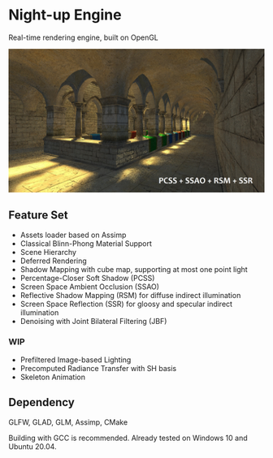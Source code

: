 # Night-up Engine

Real-time rendering engine, built on OpenGL 

![](docs\images\sponza_gi_rsm.jpg)

## Feature Set

- Assets loader based on Assimp
- Classical Blinn-Phong Material Support
- Scene Hierarchy 
- Deferred Rendering
- Shadow Mapping with cube map, supporting at most one point light
- Percentage-Closer Soft Shadow (PCSS) 
- Screen Space Ambient Occlusion (SSAO) 
- Reflective Shadow Mapping (RSM) for diffuse indirect illumination
- Screen Space Reflection (SSR) for gloosy and specular indirect illumination
- Denoising with Joint Bilateral Filtering (JBF)

### WIP

- Prefiltered Image-based Lighting 
- Precomputed Radiance Transfer with SH basis
- Skeleton Animation

## Dependency

GLFW, GLAD, GLM, Assimp, CMake

Building with GCC is recommended. Already tested on Windows 10 and Ubuntu 20.04.